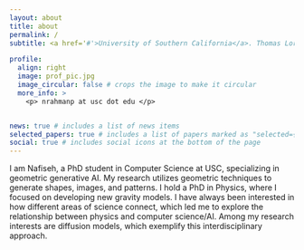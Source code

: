 ```yaml
---
layout: about
title: about
permalink: /
subtitle: <a href='#'>University of Southern California</a>. Thomas Lord Department of Computer Science. 

profile:
  align: right
  image: prof_pic.jpg
  image_circular: false # crops the image to make it circular
  more_info: >
    <p> nrahmanp at usc dot edu </p>


news: true # includes a list of news items
selected_papers: true # includes a list of papers marked as "selected={true}"
social: true # includes social icons at the bottom of the page
---
```



I am Nafiseh, a PhD student in Computer Science at USC, specializing in geometric generative AI. My research utilizes geometric techniques to generate shapes, images, and patterns. I hold a PhD in Physics, where I focused on developing new gravity models. I have always been interested in how different areas of science connect, which led me to explore the relationship between physics and computer science/AI. Among my research interests are diffusion models, which exemplify this interdisciplinary approach.